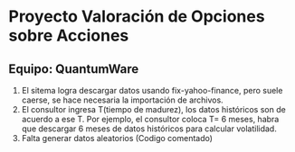 # Proyecto Valoración de Opciones sobre Acciones

## Equipo: QuantumWare

1. El sitema logra descargar datos usando fix-yahoo-finance, pero suele caerse, se hace necesaria la importación de archivos.
2. El consultor ingresa T(tiempo de madurez), los datos históricos son de acuerdo a ese T. Por ejemplo, el consultor coloca T= 6 meses, habra que descargar 6 meses de datos históricos para calcular volatilidad.
3. Falta generar datos aleatorios (Codigo comentado)



